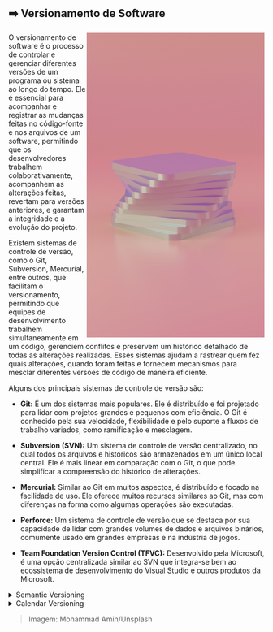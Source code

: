 ## :arrow_right: Versionamento de Software

<img align="right" height="600px" src="https://github.com/2uj1m28ohz/Database/blob/main/Development/SoftwareVersioning.png"/>

O versionamento de software é o processo de controlar e gerenciar diferentes versões de um programa ou sistema ao longo do tempo. Ele é essencial para acompanhar e registrar as mudanças feitas no código-fonte e nos arquivos de um software, permitindo que os desenvolvedores trabalhem colaborativamente, acompanhem as alterações feitas, revertam para versões anteriores, e garantam a integridade e a evolução do projeto.

Existem sistemas de controle de versão, como o Git, Subversion, Mercurial, entre outros, que facilitam o versionamento, permitindo que equipes de desenvolvimento trabalhem simultaneamente em um código, gerenciem conflitos e preservem um histórico detalhado de todas as alterações realizadas. Esses sistemas ajudam a rastrear quem fez quais alterações, quando foram feitas e fornecem mecanismos para mesclar diferentes versões de código de maneira eficiente.

Alguns dos principais sistemas de controle de versão são:

- **Git:** É um dos sistemas mais populares. Ele é distribuído e foi projetado para lidar com projetos grandes e pequenos com eficiência. O Git é conhecido pela sua velocidade, flexibilidade e pelo suporte a fluxos de trabalho variados, como ramificação e mesclagem.

- **Subversion (SVN):** Um sistema de controle de versão centralizado, no qual todos os arquivos e históricos são armazenados em um único local central. Ele é mais linear em comparação com o Git, o que pode simplificar a compreensão do histórico de alterações.

- **Mercurial:** Similar ao Git em muitos aspectos, é distribuído e focado na facilidade de uso. Ele oferece muitos recursos similares ao Git, mas com diferenças na forma como algumas operações são executadas.

- **Perforce:** Um sistema de controle de versão que se destaca por sua capacidade de lidar com grandes volumes de dados e arquivos binários, comumente usado em grandes empresas e na indústria de jogos.

- **Team Foundation Version Control (TFVC):** Desenvolvido pela Microsoft, é uma opção centralizada similar ao SVN que integra-se bem ao ecossistema de desenvolvimento do Visual Studio e outros produtos da Microsoft.

<details>
<summary>Semantic Versioning</summary>

O Semantic Versioning (SemVer) é um sistema padronizado para numerar as versões de um software, permitindo uma compreensão clara e consistente das mudanças feitas em uma aplicação.

- Formato do Semantic Versioning: MAJOR.MINOR.PATCH

    - MAJOR: Incrementa para mudanças incompatíveis na API.

    - MINOR: Incrementa para adições compatíveis à funcionalidade.

    - PATCH: Incrementa para correções de bugs compatíveis.


O SemVer também permite o uso de etiquetas de pré-lançamento e metadados de construção para versões em desenvolvimento que ainda não são definitivas.

- Características do Semantic Versioning:

    - Clareza e Precisão: Fornece um esquema claro para entender o impacto das mudanças em cada versão.

    - Semântica Direta: O número de versão reflete as alterações e seu impacto no software.

    - Compatibilidade: Ajuda a identificar rapidamente se uma atualização pode ou não quebrar a compatibilidade com versões anteriores.

    - Padronização: É amplamente adotado e compreendido pela comunidade de desenvolvedores, facilitando a integração e a colaboração em projetos.

- Vantagens do Semantic Versioning:

    - Compreensão Rápida: Os números de versão fornecem informações imediatas sobre as mudanças realizadas.

    - Gerenciamento de Risco: Permite aos usuários decidir se devem ou não atualizar, com base nas mudanças anunciadas.

    - Integração Simplificada: Facilita a integração de bibliotecas e dependências, evitando conflitos e incompatibilidades.

    - Transparência para os Usuários: Os desenvolvedores podem comunicar facilmente o que mudou em cada versão para os usuários finais.

O Semantic Versioning é um sistema robusto e amplamente adotado que ajuda os desenvolvedores a entenderem e comunicarem melhor as mudanças em seus softwares, facilitando a vida tanto dos criadores quanto dos usuários finais.

</details>

<details>
<summary>Calendar Versioning</summary>

O Calendar Versioning (CalVer) é um sistema de versionamento que utiliza datas como base para numerar as versões de um software, trazendo uma abordagem temporal para indicar quando uma versão foi lançada.

- Formato do Calendar Versioning: YYYY.MM.DD ou YYYY.MM (ou variantes semelhantes)

    - Ano (YYYY): Refere-se ao ano do lançamento.

    - Mês (MM): Refere-se ao mês do lançamento.

    - Dia (DD): Refere-se ao dia do lançamento, opcionalmente incluído.

O CalVer também pode incluir letras, rótulos ou outras informações para indicar estágios de desenvolvimento, como alfa, beta, etc., agregando informações além da data de lançamento.

- Características do Calendar Versioning:

    - Ênfase na Temporalidade: Utiliza datas para numerar versões, proporcionando uma representação direta da cronologia dos lançamentos.

    - Simplicidade Conceitual: É fácil compreender a ordem cronológica das versões com base nas datas.

- Vantagens do Calendar Versioning:

    - Visibilidade Temporal: Permite aos usuários entender facilmente a cronologia dos lançamentos e atualizações.

    - Clareza na Ordem das Versões: A data indica claramente quando uma versão foi lançada, tornando mais simples a compreensão de quais versões são mais recentes.

    - Fácil de Acompanhar: Usar datas como versões facilita a identificação de quão atualizado está um software.

O Calendar Versioning, ao contrário do Semantic Versioning, enfoca mais a temporalidade do que as mudanças específicas realizadas em uma versão. Isso pode ser útil em contextos nos quais a data de lançamento é fundamental para os usuários ou quando se deseja destacar claramente a ordem cronológica das versões.

</details>

> Imagem: Mohammad Amin/Unsplash
